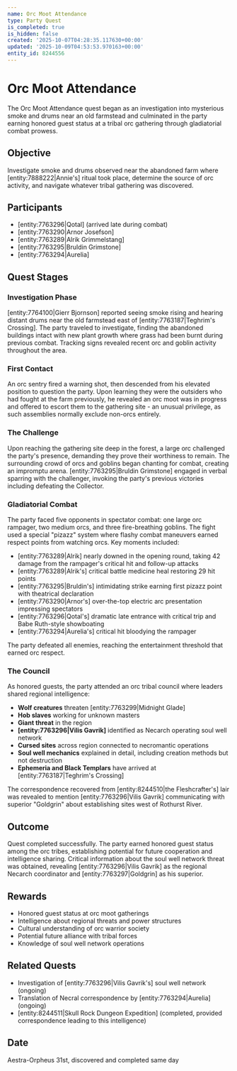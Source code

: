 ```yaml
---
name: Orc Moot Attendance
type: Party Quest
is_completed: true
is_hidden: false
created: '2025-10-07T04:28:35.117630+00:00'
updated: '2025-10-09T04:53:53.970163+00:00'
entity_id: 8244556
---
```


# Orc Moot Attendance

The Orc Moot Attendance quest began as an investigation into mysterious smoke and drums near an old farmstead and culminated in the party earning honored guest status at a tribal orc gathering through gladiatorial combat prowess.

## Objective

Investigate smoke and drums observed near the abandoned farm where [entity:7888222|Annie's] ritual took place, determine the source of orc activity, and navigate whatever tribal gathering was discovered.

## Participants

- [entity:7763296|Qotal] (arrived late during combat)
- [entity:7763290|Arnor Josefson]
- [entity:7763289|Alrik Grimmelstang]
- [entity:7763295|Bruldin Grimstone]
- [entity:7763294|Aurelia]

## Quest Stages

### Investigation Phase

[entity:7764100|Gierr Bjornson] reported seeing smoke rising and hearing distant drums near the old farmstead east of [entity:7763187|Teghrim's Crossing]. The party traveled to investigate, finding the abandoned buildings intact with new plant growth where grass had been burnt during previous combat. Tracking signs revealed recent orc and goblin activity throughout the area.

### First Contact

An orc sentry fired a warning shot, then descended from his elevated position to question the party. Upon learning they were the outsiders who had fought at the farm previously, he revealed an orc moot was in progress and offered to escort them to the gathering site - an unusual privilege, as such assemblies normally exclude non-orcs entirely.

### The Challenge

Upon reaching the gathering site deep in the forest, a large orc challenged the party's presence, demanding they prove their worthiness to remain. The surrounding crowd of orcs and goblins began chanting for combat, creating an impromptu arena. [entity:7763295|Bruldin Grimstone] engaged in verbal sparring with the challenger, invoking the party's previous victories including defeating the Collector.

### Gladiatorial Combat

The party faced five opponents in spectator combat: one large orc rampager, two medium orcs, and three fire-breathing goblins. The fight used a special "pizazz" system where flashy combat maneuvers earned respect points from watching orcs. Key moments included:

- [entity:7763289|Alrik] nearly downed in the opening round, taking 42 damage from the rampager's critical hit and follow-up attacks
- [entity:7763289|Alrik's] critical battle medicine heal restoring 29 hit points
- [entity:7763295|Bruldin's] intimidating strike earning first pizazz point with theatrical declaration
- [entity:7763290|Arnor's] over-the-top electric arc presentation impressing spectators
- [entity:7763296|Qotal's] dramatic late entrance with critical trip and Babe Ruth-style showboating
- [entity:7763294|Aurelia's] critical hit bloodying the rampager

The party defeated all enemies, reaching the entertainment threshold that earned orc respect.

### The Council

As honored guests, the party attended an orc tribal council where leaders shared regional intelligence:

- **Wolf creatures** threaten [entity:7763299|Midnight Glade]
- **Hob slaves** working for unknown masters
- **Giant threat** in the region
- **[entity:7763296|Vilis Gavrik]** identified as Necarch operating soul well network
- **Cursed sites** across region connected to necromantic operations
- **Soul well mechanics** explained in detail, including creation methods but not destruction
- **Ephemeria and Black Templars** have arrived at [entity:7763187|Teghrim's Crossing]

The correspondence recovered from [entity:8244510|the Fleshcrafter's] lair was revealed to mention [entity:7763296|Vilis Gavrik] communicating with superior "Goldgrin" about establishing sites west of Rothurst River.

## Outcome

Quest completed successfully. The party earned honored guest status among the orc tribes, establishing potential for future cooperation and intelligence sharing. Critical information about the soul well network threat was obtained, revealing [entity:7763296|Vilis Gavrik] as the regional Necarch coordinator and [entity:7763297|Goldgrin] as his superior.

## Rewards

- Honored guest status at orc moot gatherings
- Intelligence about regional threats and power structures
- Cultural understanding of orc warrior society
- Potential future alliance with tribal forces
- Knowledge of soul well network operations

## Related Quests

- Investigation of [entity:7763296|Vilis Gavrik's] soul well network (ongoing)
- Translation of Necral correspondence by [entity:7763294|Aurelia] (ongoing)
- [entity:8244511|Skull Rock Dungeon Expedition] (completed, provided correspondence leading to this intelligence)

## Date

Aestra-Orpheus 31st, discovered and completed same day

